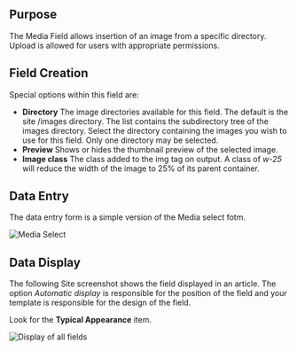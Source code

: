 <!-- Filename: J3.x:Adding_custom_fields/Media_Field / Display title: Media Field -->

## Purpose

The Media Field allows insertion of an image from a specific directory. Upload
is allowed for users with appropriate permissions.

## Field Creation

Special options within this field are:

- **Directory** The image directories available for this field. The default is
the site /images directory. The list contains the subdirectory tree of the
images directory. Select the directory containing the images you wish to use
for this field. Only one directory may be selected.
- **Preview** Shows or hides the thumbnail preview of the selected image.
- **Image class** The class added to the img tag on output. A class of *w-25*
will reduce the width of the image to 25% of its parent container.

## Data Entry

The data entry form is a simple version of the Media  select fotm.

![Media Select](../../../en/images/fields/fields-media-entry.png "Media Select")

## Data Display

The following Site screenshot shows the field displayed in an article. The
option *Automatic display* is responsible for the position of the field and
your template is responsible for the design of the field.

Look for the **Typical Appearance** item.

![Display of all fields](../../../en/images/fields/fields-display.png "Fields display")
